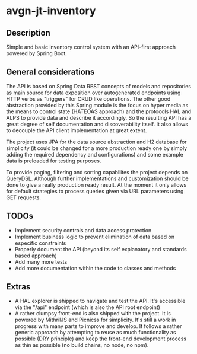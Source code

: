# avgn-jt-inventory

## Description
Simple and basic inventory control system with an API-first approach powered by Spring Boot.

## General considerations
The API is based on Spring Data REST concepts of models and repositories as main source for data exposition over autogenerated endpoints using HTTP verbs as "triggers" for CRUD like operations. The other good abstraction provided by this Spring module is the focus on hyper media as the means to control state (HATEOAS approach) and the protocols HAL and ALPS to provide data and describe it accordingly. So the resulting API has a great degree of self documentation and discoverability itself. It also allows to decouple the API client implementation at great extent.

The project uses JPA for the data source abstraction and H2 database for simplicity (it could be changed for a more production ready one by simply adding the required dependency and configurations) and some example data is preloaded for testing purposes.

To provide paging, filtering and sorting capabilites the project depends on QueryDSL. Although further implementations and customization should be done to give a really production ready result. At the moment it only allows for default strategies to process queries given via URL parameters using GET requests.

## TODOs
 - Implement security controls and data access protection
 - Implement business logic to prevent elimination of data based on especific constraints
 - Properly document the API (beyond its self explanatory and standards based approach)
 - Add many more tests
 - Add more documentation within the code to classes and methods

## Extras
 - A HAL explorer is shipped to navigate and test the API. It's accessible via the "/api" endpoint (which is also the API root endpoint)
 - A rather clumpsy front-end is also shipped with the project. It is powered by MithrilJS and Picnicss for simplicity. It's still a work in progress with many parts to improve and develop. It follows a rather generic approach by attempting to reuse as much functionality as possible (DRY principle) and keep the front-end development process as thin as possible (no build chains, no node, no npm).